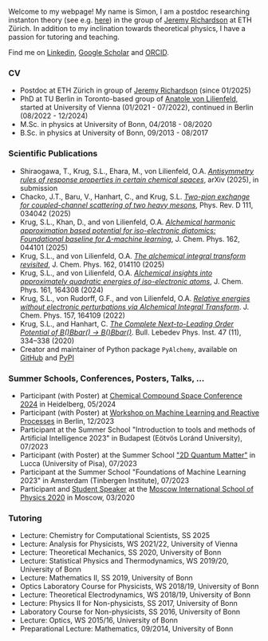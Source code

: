 Welcome to my webpage! My name is Simon, I am a postdoc researching instanton theory (see e.g. [here](https://www.nature.com/articles/s41467-024-48463-2)) in the group of [Jeremy Richardson](https://www.richardson.ethz.ch/people/jeremy-richardson.html) at ETH Zürich. In addition to my inclination towards theoretical physics, I have a passion for tutoring and teaching.

Find me on [Linkedin](https://www.linkedin.com/in/simon-le%C3%B3n-krug-191012284/), [Google Scholar](https://scholar.google.com/citations?user=SXvLvh8AAAAJ&hl=de&oi=ao) and [ORCID](https://orcid.org/0000-0002-9821-8280).

### CV
- Postdoc at ETH Zürich in group of [Jeremy Richardson](https://www.richardson.ethz.ch/people/jeremy-richardson.html) (since 01/2025)
- PhD at TU Berlin in Toronto-based group of [Anatole von Lilienfeld](https://chemspacelab.chem.utoronto.ca/people/head-of-lab), started at University of Vienna (01/2021 - 07/2022), continued in Berlin (08/2022 - 12/2024)
- M.Sc. in physics at University of Bonn, 04/2018 - 08/2020
- B.Sc. in physics at University of Bonn, 09/2013 - 08/2017

### Scientific Publications
- Shiraogawa, T., Krug, S.L., Ehara, M., von Lilienfeld, O.A. [_Antisymmetry rules of response properties in certain chemical spaces_](https://arxiv.org/abs/2502.12761), arXiv (2025), in submission
- Chacko, J.T., Baru, V., Hanhart, C., and Krug, S.L. [_Two-pion exchange for coupled-channel scattering of two heavy mesons_](https://doi.org/10.1103/PhysRevD.111.034042), Phys. Rev. D 111, 034042 (2025)
- Krug, S.L., Khan, D., and von Lilienfeld, O.A. [_Alchemical harmonic approximation based potential for iso-electronic diatomics: Foundational baseline for Δ-machine learning_](https://doi.org/10.1063/5.0241872), J. Chem. Phys. 162, 044101 (2025)
- Krug, S.L., and von Lilienfeld, O.A. [_The alchemical integral transform revisited_](https://doi.org/10.1063/5.0245863), J. Chem. Phys. 162, 014110 (2025)
- Krug, S.L., and von Lilienfeld, O.A. [_Alchemical insights into approximately quadratic energies of iso-electronic atoms_](https://doi.org/10.1063/5.0225865), J. Chem. Phys. 161, 164308 (2024)
- Krug, S.L., von Rudorff, G.F., and von Lilienfeld, O.A. [_Relative energies without electronic perturbations via Alchemical Integral Transform_](https://doi.org/10.1063/5.0111511). J. Chem. Phys. 157, 164109 (2022)
- Krug, S.L., and Hanhart, C.  [_The Complete Next-to-Leading Order Potential of B(*)Bbar(*) -> B(*)Bbar(*)_](https://link.springer.com/article/10.3103/S1068335620110032). Bull. Lebedev Phys.
Inst. 47 (11), 334–338 (2020)
- Creator and maintainer of Python package ```PyAlchemy```, available on [GitHub](https://github.com/SimonLeonKrug/pyalchemy) and [PyPI](https://pypi.org/project/pyalchemy/)

### Summer Schools, Conferences, Posters, Talks, ...
- Participant (with Poster) at [Chemical Compound Space Conference 2024](https://ccsc2024.github.io/) in Heidelberg, 05/2024
- Participant (with Poster) at [Workshop on Machine Learning and Reactive Processes](https://www.bifold.berlin/news-events/events/workshop-quantum-machine-learning) in Berlin, 12/2023
- Participant at the Summer School "Introduction to tools and methods of Artificial Intelligence 2023" in Budapest (Eötvös Loránd University), 07/2023
- Participant (with Poster) at the Summer School ["2D Quantum Matter"](https://sites.google.com/view/2dqm/home) in Lucca (University of Pisa), 07/2023
- Participant at the Summer School "Foundations of Machine Learning 2023" in Amsterdam (Tinbergen Institute), 07/2023
- Participant and [Student Speaker](https://mosphys.ru/indico/event/5/contributions/251/) at the [Moscow International School of Physics 2020](https://mosphys.ru/2020/) in Moscow, 03/2020

### Tutoring
- Lecture: Chemistry for Computational Scientists, SS 2025
- Lecture: Analysis for Physicists, WS 2021/22, University of Vienna
- Lecture: Theoretical Mechanics, SS 2020, University of Bonn
- Lecture: Statistical Physics and Thermodynamics, WS 2019/20, University of Bonn
- Lecture: Mathematics II, SS 2019, University of Bonn
- Optics Laboratory Course for Physicists, WS 2018/19, University of Bonn
- Lecture: Theoretical Electrodynamics, WS 2018/19, University of Bonn
- Lecture: Physics II for Non-physicists, SS 2017, University of Bonn
- Laboratory Course for Non-physicists, SS 2016, University of Bonn
- Lecture: Optics, WS 2015/16, University of Bonn
- Preparational Lecture: Mathematics, 09/2014, University of Bonn
